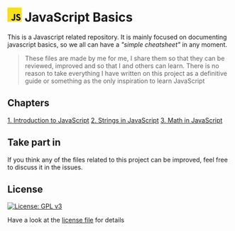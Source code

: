 # ![alt text](assets/img/32x32.jpg) JavaScript Basics

This is a Javascript related repository.
It is mainly focused on documenting javascript basics, so we all can have a _"simple cheatsheet"_ in any moment.

> These files are made by me for me, I share them so that they can be reviewed, improved and so that I and others can learn. There is no reason to take everything I have written on this project as a definitive guide or something as the only inspiration to learn JavaScript

## Chapters

[1. Introduction to JavaScript](./1.Introduction/)
[2. Strings in JavaScript](./2.Strings/)
[3. Math in JavaScript](./3.Math_Object/)

## Take part in

If you think any of the files related to this project can be improved, feel free to discuss it in the issues.

## License

[![License: GPL v3](https://img.shields.io/badge/License-GPLv3-blue.svg)](https://www.gnu.org/licenses/gpl-3.0)

Have a look at the [license file](./LICENSE) for details
